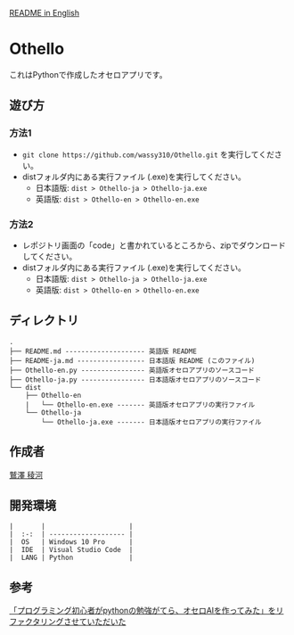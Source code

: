 [README in English](https://github.com/wassy310/Othello/blob/master/README.md)
# Othello
これはPythonで作成したオセロアプリです。

## 遊び方
### 方法1
- `git clone https://github.com/wassy310/Othello.git` を実行してください。
- distフォルダ内にある実行ファイル (.exe)を実行してください。
  - 日本語版: `dist > Othello-ja > Othello-ja.exe`
  - 英語版: `dist > Othello-en > Othello-en.exe`

### 方法2
- レポジトリ画面の「code」と書かれているところから、zipでダウンロードしてください。
- distフォルダ内にある実行ファイル (.exe)を実行してください。
  - 日本語版: `dist > Othello-ja > Othello-ja.exe`
  - 英語版: `dist > Othello-en > Othello-en.exe`

## ディレクトリ
```
.
├── README.md -------------------- 英語版 README
├── README-ja.md ----------------- 日本語版 README (このファイル)
├── Othello-en.py ---------------- 英語版オセロアプリのソースコード
├── Othello-ja.py ---------------- 日本語版オセロアプリのソースコード
└── dist
    ├── Othello-en
    |   └── Othello-en.exe ------- 英語版オセロアプリの実行ファイル
    └── Othello-ja
        └── Othello-ja.exe ------- 日本語版オセロアプリの実行ファイル
```

## 作成者
[鷲澤 稜河](https://github.com/wassy310)

## 開発環境
```
|       |                     |
|  :-:  | ------------------- |
|  OS   | Windows 10 Pro      |
|  IDE  | Visual Studio Code  |
|  LANG | Python              |
```

## 参考
[「プログラミング初心者がpythonの勉強がてら、オセロAIを作ってみた」をリファクタリングさせていただいた](https://qiita.com/shiracamus/items/f03127819fff0f1a4349)
